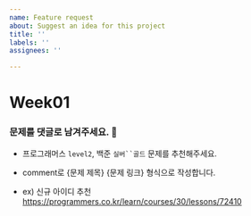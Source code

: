```yaml
---
name: Feature request
about: Suggest an idea for this project
title: ''
labels: ''
assignees: ''

---
```


# Week01
### 문제를 댓글로 남겨주세요. 🧐
- 프로그래머스 `level2`, 백준 `실버``골드` 문제를 추천해주세요.


- comment로 {문제 제목} {문제 링크} 형식으로 작성합니다.
- ex) 신규 아이디 추천 https://programmers.co.kr/learn/courses/30/lessons/72410

